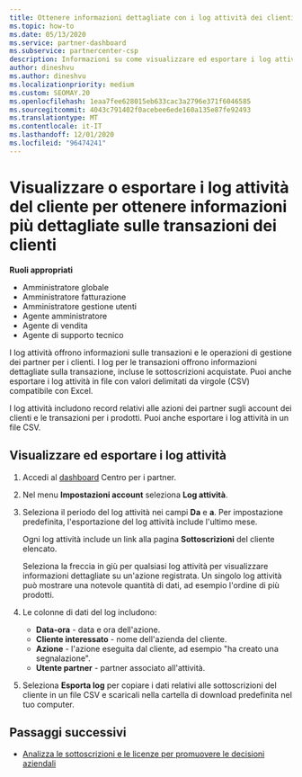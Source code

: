 ```yaml
---
title: Ottenere informazioni dettagliate con i log attività dei clienti
ms.topic: how-to
ms.date: 05/13/2020
ms.service: partner-dashboard
ms.subservice: partnercenter-csp
description: Informazioni su come visualizzare ed esportare i log attività per ottenere informazioni sulle transazioni degli account del cliente e altre attività di gestione dei partner correlate ai clienti.
author: dineshvu
ms.author: dineshvu
ms.localizationpriority: medium
ms.custom: SEOMAY.20
ms.openlocfilehash: 1eaa7fee628015eb633cac3a2796e371f6046585
ms.sourcegitcommit: 4043c791402f0acebee6ede160a135e87fe92493
ms.translationtype: MT
ms.contentlocale: it-IT
ms.lasthandoff: 12/01/2020
ms.locfileid: "96474241"
---
```

# <a name="view-or-export-customer-activity-logs-for-more-insight-into-customer-transactions"></a>Visualizzare o esportare i log attività del cliente per ottenere informazioni più dettagliate sulle transazioni dei clienti

**Ruoli appropriati**

- Amministratore globale
- Amministratore fatturazione
- Amministratore gestione utenti
- Agente amministratore
- Agente di vendita
- Agente di supporto tecnico

I log attività offrono informazioni sulle transazioni e le operazioni di gestione dei partner per i clienti. I log per le transazioni offrono informazioni dettagliate sulla transazione, incluse le sottoscrizioni acquistate. Puoi anche esportare i log attività in file con valori delimitati da virgole (CSV) compatibile con Excel.

I log attività includono record relativi alle azioni dei partner sugli account dei clienti e le transazioni per i prodotti. Puoi anche esportare i log attività in un file CSV.

## <a name="view-and-export-activity-logs"></a>Visualizzare ed esportare i log attività

1. Accedi al [dashboard](https://partner.microsoft.com/dashboard) Centro per i partner.

2. Nel menu **Impostazioni account** seleziona **Log attività**.

3. Seleziona il periodo del log attività nei campi **Da** e **a**. Per impostazione predefinita, l'esportazione del log attività include l'ultimo mese.

   Ogni log attività include un link alla pagina **Sottoscrizioni** del cliente elencato.

   Seleziona la freccia in giù per qualsiasi log attività per visualizzare informazioni dettagliate su un'azione registrata. Un singolo log attività può mostrare una notevole quantità di dati, ad esempio l'ordine di più prodotti.

4. Le colonne di dati del log includono:
   - **Data-ora** - data e ora dell'azione.
   - **Cliente interessato** - nome dell'azienda del cliente.
   - **Azione** - l'azione eseguita dal cliente, ad esempio "ha creato una segnalazione".
   - **Utente partner** - partner associato all'attività.

5. Seleziona **Esporta log** per copiare i dati relativi alle sottoscrizioni del cliente in un file CSV e scaricali nella cartella di download predefinita nel tuo computer.

## <a name="next-steps"></a>Passaggi successivi

- [Analizza le sottoscrizioni e le licenze per promuovere le decisioni aziendali](analyze-subscriptions-licenses.md)
